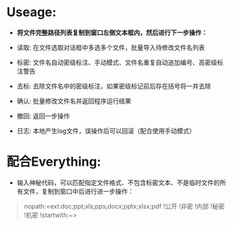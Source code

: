 # Useage:

- __将文件完整路径列表复制到窗口左侧文本框内，然后进行下一步操作：__  
  
  
- 读取: 在文件选取对话框中多选多个文件，批量导入待修改文件名列表
- 标密: 文件名自动密级标注、手动模式、文件名重复自动追加编号、高密级标注警告
- 去标: 去除文件名中的密级标注，如果密级标记前后存在括号将一并去除
- 确认: 批量修改文件名并返回程序运行结果
- 撤回: 返回一步操作

- 日志: 本地产生log文件，误操作后可以回滚（配合使用手动模式）


# 配合Everything:

- 输入神秘代码，可以匹配指定文件格式、不包含标密文本、不是临时文件的所有文件，复制到窗口中后进行进一步操作：
> nopath:<ext:doc;ppt;xls;pps;docx;pptx;xlsx;pdf !公开 !非密 !内部 !秘密 !机密 !startwith:~>
